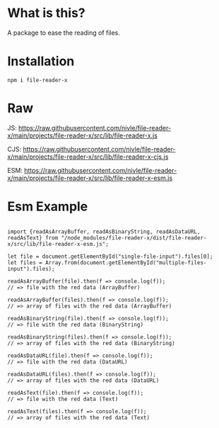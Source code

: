 # What is this?

A package to ease the reading of files.

# Installation

 `npm i file-reader-x`

# Raw

JS: https://raw.githubusercontent.com/nivle/file-reader-x/main/projects/file-reader-x/src/lib/file-reader-x.js

CJS: https://raw.githubusercontent.com/nivle/file-reader-x/main/projects/file-reader-x/src/lib/file-reader-x-cjs.js

ESM: https://raw.githubusercontent.com/nivle/file-reader-x/main/projects/file-reader-x/src/lib/file-reader-x-esm.js

# Esm Example

```

import {readAsArrayBuffer, readAsBinaryString, readAsDataURL, readAsText} from "/node_modules/file-reader-x/dist/file-reader-x/src/lib/file-reader-x-esm.js";

let file = document.getElementById("single-file-input").files[0];
let files = Array.from(document.getElementById("multiple-files-input").files);

readAsArrayBuffer(file).then(f => console.log(f));
// => file with the red data (ArrayBuffer)

readAsArrayBuffer(files).then(f => console.log(f));
// => array of files with the red data (ArrayBuffer)

readAsBinaryString(file).then(f => console.log(f));
// => file with the red data (BinaryString)

readAsBinaryString(files).then(f => console.log(f));
// => array of files with the red data (BinaryString)

readAsDataURL(file).then(f => console.log(f));
// => file with the red data (DataURL)

readAsDataURL(files).then(f => console.log(f));
// => array of files with the red data (DataURL)

readAsText(file).then(f => console.log(f));
// => file with the red data (Text)

readAsText(files).then(f => console.log(f));
// => array of files with the red data (Text)

```
